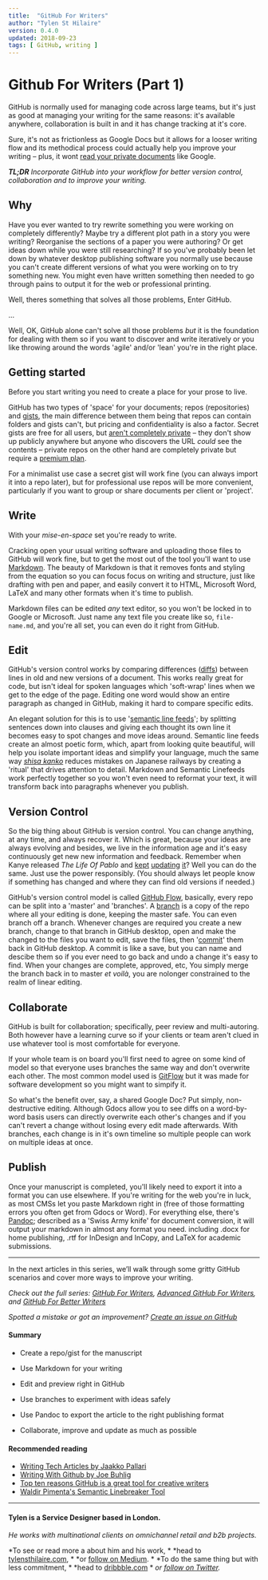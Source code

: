 ```yaml
---
title:  "GitHub For Writers"
author: "Tylen St Hilaire"
version: 0.4.0
updated: 2018-09-23
tags: [ GitHub, writing ]
---
```


# Github For Writers (Part 1)

GitHub is normally used for managing code 
across large teams, 
but it's just as good at managing your writing 
for the same reasons: 
it's available anywhere, 
collaboration is built in 
and it has change tracking at it's core.

Sure, 
it's not as frictionless as Google Docs 
but it allows for a looser writing flow 
and its methodical process 
could actually help you improve your writing – 
plus, it wont [read your private documents](https://www.telegraph.co.uk/technology/2017/11/01/google-reading-docs/) like Google.

_**TL;DR**
Incorporate GitHub into your workflow for better version control, collaboration and to improve your writing._

## Why

Have you ever wanted to try rewrite something you were working on completely differently? 
Maybe try a different plot path in a story you were writing? 
Reorganise the sections of a paper you were authoring? 
Or get ideas down while you were still researching? 
If so you've probably been let down by whatever desktop publishing software you normally use 
because you can't create different versions of what you were working on to try something new. 
You might even have written something then needed to go through pains to output it for the web or professional printing.

Well, theres something that solves all those problems, 
Enter GitHub.

...

Well, OK, GitHub alone can't solve all those problems 
*but* it is the foundation for dealing with them 
so if you want to discover and write iteratively 
or you like throwing around the words 'agile' and/or 'lean' 
you're in the right place.

## Getting started

Before you start writing 
you need to create a place for your prose to live. 

GitHub has two types of 'space' for your documents; 
repos (repositories) and [gists](https://help.github.com/articles/about-gists/), 
the main difference between them being that 
repos can contain folders and gists can't, 
but pricing and confidentiality is also a factor. 
Secret gists are free for all users, 
but [aren't completely private](https://help.github.com/articles/about-gists/#secret-gists) – 
they don't show up publicly anywhere 
but anyone who discovers the URL _could_ see the contents – 
private repos on the other hand are completely private 
but require a [premium plan](https://github.com/pricing).

For a minimalist use case a secret gist will work fine 
(you can always import it into a repo later), 
but for professional use repos will be more convenient, 
particularly if you want to group or share documents 
per client or 'project'.

## Write

With your _mise-en-space_ set you're ready to write. 

Cracking open your usual writing software 
and uploading those files to GitHub will work fine, 
but to get the most out of the tool 
you'll want to use [Markdown](https://daringfireball.net/projects/markdown/). 
The beauty of Markdown is that it 
removes fonts and styling from the equation 
so you can focus focus on writing and structure, 
just like drafting with pen and paper, 
and easily convert it to 
HTML, Microsoft Word, LaTeX 
and many other formats 
when it's time to publish. 

Markdown files can be edited _any_ text editor, 
so you won't be locked in to Google or Microsoft. 
Just name any text file you create like so, `file-name.md`, 
and you're all set, 
you can even do it right from GitHub. 

## Edit

GitHub's version control works by comparing differences ([diffs](https://help.github.com/articles/github-glossary/#diff)) 
between lines in old and new versions of a document. 
This works really great for code, 
but isn't ideal for spoken languages 
which 'soft-wrap' lines when we get to the edge of the page. 
Editing one word would show an entire paragraph as changed in GitHub, 
making it hard to compare specific edits.

An elegant solution for this 
is to use '[semantic line feeds](http://rhodesmill.org/brandon/2012/one-sentence-per-line/)'; 
by splitting sentences down into clauses 
and giving each thought its own line
it becomes easy to spot changes 
and move ideas around. 
Semantic line feeds create an almost poetic form, 
which, apart from looking quite beautiful, 
will help you isolate important ideas 
and simplify your language,
much the same way [*shisa kanko*](https://www.japantimes.co.jp/news/2008/10/21/reference/jr-gestures/#.VL7Xg-d2MTk) 
reduces mistakes on Japanese railways 
by creating a 'ritual' that drives attention to detail. 
Markdown and Semantic Linefeeds work perfectly together 
so you won't even need to reformat your text, 
it will transform back into paragraphs whenever you publish.

## Version Control

So the big thing about GitHub is version control. 
You can change anything, 
at any time, 
and always recover it.
Which is great, 
because your ideas are always evolving 
and besides, 
we live in the information age 
and it's easy continuously get new new information and feedback. 
Remember when Kanye released _The Life Of Pablo_ and [kept](https://pitchfork.com/news/64127-kanye-west-updates-the-life-of-pablo-in-tidal/) [updating](https://pitchfork.com/news/64176-kanye-west-updates-the-life-of-pablo-sia-and-vic-mensa-back-on-wolves-frank-ocean-gets-own-track/) [it](https://pitchfork.com/news/66109-kanye-once-again-is-updating-the-life-of-pablo-in-tidal/)? 
Well you can do the same. 
Just use the power responsibly. 
(You should always let people know if something has changed 
and where they can find old versions if needed.)

GitHub's version control model is called [GitHub Flow](https://guides.github.com/introduction/flow/),
basically, every repo can be split 
into a 'master' and 'branches'. 
A [branch](https://help.github.com/articles/github-glossary/#branch) is a copy of the repo 
where all your editing is done, 
keeping the master safe. 
You can even branch off a branch.
Whenever changes are required 
you create a new branch, 
change to that branch in GitHub desktop, 
open and make the changed to the files you want to edit, 
save the files, 
then '[commit](https://help.github.com/articles/github-glossary/#commit)' them back in GitHub desktop. 
A commit is like a save, 
but you can name and descibe them 
so if you ever need to go back and undo a change 
it's easy to find. 
When your changes are complete, approved, etc, 
You simply merge the branch back in to master 
*et voilà*, you are nolonger constrained to the realm of linear editing.

## Collaborate

GitHub is built for collaboration; 
specifically, peer review and multi-autoring. 
Both however have a learning curve 
so if your clients or team aren't clued in 
use whatever tool is most comfortable for everyone.

If your whole team is on board 
you'll first need to agree on some kind of model 
so that everyone uses branches the same way 
and don't overwrite each other. 
The most common model used is [GitFlow](https://nvie.com/posts/a-successful-git-branching-model/) 
but it was made for software development so you might want to simpify it.

So what's the benefit over, say, a shared Google Doc? 
Put simply, non-destructive editing. 
Although Gdocs allow you to see diffs on a word-by-word basis 
users can directly overwrite each other's changes 
and if you can't revert a change without losing every edit made afterwards.
With branches, each change is in it's own timeline so 
multiple people can work on multiple ideas at once.

## Publish

Once your manuscript is completed, 
you'll likely need to export it into a format you can use elsewhere. 
If you're writing for the web you're in luck, 
as most CMSs let you paste Markdown right in 
(free of those formatting errors you often get from Gdocs or Word).
For everything else, there's [Pandoc](http://pandoc.org); 
described as a 'Swiss Army knife' for document conversion, 
it will output your markdown in almost any format you need. 
including .docx for home publishing, 
.rtf for InDesign and InCopy, 
and LaTeX for academic submissions.

------

In the next articles in this series, 
we’ll walk through some gritty GitHub scenarios 
and cover more ways to improve your writing.

*Check out the full series:* 
*[GitHub For Writers](https://medium.com/@tylensthilaire_/github-for-writers-f3bb865cf150),* 
*[Advanced GitHub For Writers](https://medium.com/@tylensthilaire_/advanced-github-for-writers-9d041c875768),* 
*and [GitHub For Better Writers](https://medium.com/@tylensthilaire_/github-for-better-writers-d04d988ab4ae)* 

*Spotted a mistake or got an improvement?* 
*[Create an issue on GitHub](https://github.com/tylensthilaire/articles)*

#### Summary

* Create a repo/gist for the manuscript

* Use Markdown for your writing



* Edit and preview right in GitHub

* Use branches to experiment with ideas safely

* Use Pandoc to export the article to the right publishing format

* Collaborate, improve and update as much as possible


#### Recommended reading

* [Writing Tech Articles by Jaakko Pallari](https://gist.github.com/jkpl/b2ec253dee7c97ff150487479a7cf7ba)
* [Writing With Github by Joe Buhlig](https://joebuhlig.com/writing-with-github/)
* [Top ten reasons GitHub is a great tool for creative writers](https://medium.com/@jjmerelo/top-ten-reasons-github-is-a-great-tool-for-creative-writers-d0e8b27de71d)
* [Waldir Pimenta's Semantic Linebreaker Tool](https://github.com/waldyrious/semantic-linebreaker)

------

#### Tylen is a Service Designer based in London.

*He works with multinational clients on omnichannel retail and b2b projects.*

*To see or read more a about him and his work, *
*head to [tylensthilaire.com](https://tylensthiaire.com/), *
*or [follow on Medium](https://medium.com/@tylensthilaire_). *
*To do the same thing but with less commitment, *
*head to [dribbble.com](https://dribbble.com/tylensthilaire) *
*or [follow on Twitter](https://twitter.com/tylensthilaire).*